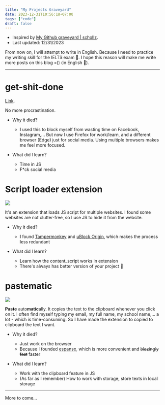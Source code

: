 ```yaml
---
title: "My Projects Graveyard"
date: 2023-12-31T10:56:18+07:00
tags: ["code"]
draft: false
---
```


- Inspired by [My Github graveyard | schollz](https://schollz.com/tinker/graveyard/).
- Last updated: 12/31/2023

From now on, I will attempt to write in English. Because I need to practice my writing skill for the IELTS exam 🥲. I hope this reason will make me write more posts on this blog =)) (in English 🥲).

---

# get-shit-done
[Link](https://github.com/ngntrgduc/get-shit-done).

No more procrastination.

- Why it died?
    - I used this to block myself from wasting time on Facebook, Instagram,... But now I use Firefox for work/learn, and a different browser (Edge) just for social media. Using multiple browsers makes me feel more focused.

- What did I learn?
    - Time in JS
    - F*ck social media


# Script loader extension

![](/projects_graveyard/script.png)

It's an extension that loads JS script for multiple websites. I found 
some websites are not clutter-free, so I use JS to hide it from the website.

- Why it died?
    - I found [Tampermonkey](https://www.tampermonkey.net/) and 
    [uBlock Origin](https://ublockorigin.com), which makes the process less redundant

- What did I learn?
    - Learn how the content_script works in extension
    - There's always has better version of your project 🥲


# pastematic

![](/projects_graveyard/pastematic.png)

**Paste** auto**matic**ally. It copies the text to the clipboard whenever you click on it. I often find 
myself typing my email, my full name, my school name,... a lot - which is 
time-consuming. So I have made the extension to copied to clipboard the text I want.

- Why it died? 
    - Just work on the browser
    - Because I founded [espanso](https://github.com/espanso/espanso), which is more convenient and ~~blazingly fast~~ faster

- What did I learn?
    - Work with the clipboard feature in JS
    - (As far as I remember) How to work with storage, store texts in local storage

---

More to come...